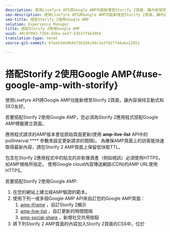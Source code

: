 ```yaml
---
description: 使用Livefyre API將Google AMP功能新增至Storify 2頁面，讓內容保持互動式和SEO友好。
seo-description: 使用Livefyre API將Google AMP功能新增至Storify 2頁面，讓內容保持互動式和SEO友好。
seo-title: 搭配Storify 2使用Google AMP
solution: Experience Manager
title: 搭配Storify 2使用Google AMP
uuid: 40c9f083-7284-43ba-ae27-53b1ff9e3954
translation-type: tm+mt
source-git-commit: 67aeb3de964473b326c88c3a3f81ff48a6a12652

---
```



# 搭配Storify 2使用Google AMP{#use-google-amp-with-storify}

使用Livefyre API將Google AMP功能新增至Storify 2頁面，讓內容保持互動式和SEO友好。

若要搭配Storify 2使用Google AMP，您必須為Storify 2應用程式搭配Google AMP標籤建立頁面。

應用程式請求的AMP版本會從原始頁面更新(使用 **amp-live-list** API中的pollInterval **** 參數來設定更新請求的間隔)。 為確保AMP頁面上的訪客能快速取得最新內容，請在Storify 2 AMP頁面上保留低快取TTL。

包含在Storify 2應用程式中的貼文的非影像資產（例如視訊）必須使用HTTPS，如AMP規格所指定。 使用Google cloud內容傳送網路(CDN)的AMP URL使用HTTPS。

若要搭配Storify 2使用Google AMP:

1. 在您的網站上建立經AMP驗證的範本。
1. 使用下列一或多個Google AMP API來自訂您的Google AMP頁面：
   1. [amp-iframe](https://www.ampproject.org/docs/reference/components/amp-iframe) ，自訂Storify 2顯示
   1. [amp-live-list](https://www.ampproject.org/docs/reference/components/amp-live-list) ，自訂更新的時間間隔
   1. [amp-social-share](https://www.ampproject.org/docs/reference/components/amp-social-share) ，新增社交共用按鈕
1. 將下列Storify 2 AMP頁面的內容加入Storify 2頁面的CSS中，位於 <style amp-custom> 標籤： [https://cdn.livefyre.com/libs/liveblog-v2-component/amp.min.css](https://cdn.livefyre.com/libs/liveblog-v2-component/amp.min.css)
1. 將下列Storify 2 AMP標籤API的內容加入您的Google AMP範本：其 `https://api.livefyre.com/app-service/v4/bootstrap/{{APP_ID}}/amp` 中{{APP_ID}}是Livefyre studio中Storify 2應用程式的應用程式ID。
   1. 唯一的查詢參 **數是pollInterval**，這是應用程式檢查更新的間隔（以毫秒為單位）。
   1. URL包含來自最新貼文的內容（包括推文、影片等）
   1. 發佈者頁面需要從此URL取得內容的頻度，就像您想要更新Google AMP頁面的頻度一樣。
